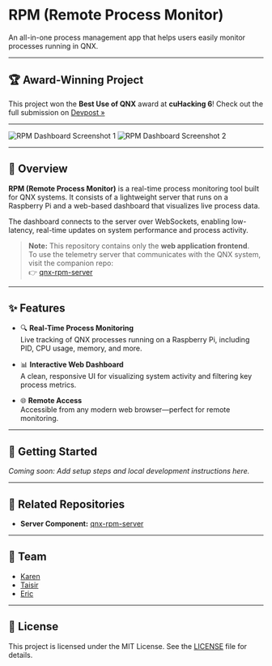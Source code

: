 # RPM (Remote Process Monitor)

An all-in-one process management app that helps users easily monitor processes running in QNX.

---

## 🏆 Award-Winning Project

This project won the **Best Use of QNX** award at **cuHacking 6**!
Check out the full submission on [Devpost »](https://devpost.com/software/rpm-remote-process-monitor)

---

![RPM Dashboard Screenshot 1](https://github.com/user-attachments/assets/89d03dd4-3d27-454c-a1a2-40a1e3ec1b66)
![RPM Dashboard Screenshot 2](https://github.com/user-attachments/assets/2704ef8b-d9d3-4929-82ba-71da6270d727)

---

## 🧭 Overview

**RPM (Remote Process Monitor)** is a real-time process monitoring tool built
for QNX systems. It consists of a lightweight server that runs on a
Raspberry Pi and a web-based dashboard that visualizes live process data.

The dashboard connects to the server over WebSockets, enabling low-latency,
real-time updates on system performance and process activity.

> **Note:** This repository contains only the **web application frontend**.  
> To use the telemetry server that communicates with the QNX system, visit 
the companion repo:  
> 👉 [qnx-rpm-server](https://github.com/EricHayter/qnx-rpm-server)

---

## ✨ Features

- 🔍 **Real-Time Process Monitoring**  
  Live tracking of QNX processes running on a Raspberry Pi, including PID, CPU
  usage, memory, and more.

- 📊 **Interactive Web Dashboard**  
  A clean, responsive UI for visualizing system activity and filtering key
  process metrics.

- 🌐 **Remote Access**  
  Accessible from any modern web browser—perfect for remote monitoring.

---

## 🚀 Getting Started

_Coming soon: Add setup steps and local development instructions here._

---

## 🔗 Related Repositories

- **Server Component:** [qnx-rpm-server](https://github.com/EricHayter/qnx-rpm-server)

---

## 👥 Team

- [Karen](https://github.com/Sultreedolfin)
- [Taisir](https://github.com/taisirhassan)
- [Eric](https://github.com/EricHayter)

---

## 📄 License

This project is licensed under the MIT License. See the [LICENSE](LICENSE) file for details.

